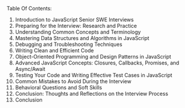 Table Of Contents:

1. Introduction to JavaScript Senior SWE Interviews
2. Preparing for the Interview: Research and Practice
3. Understanding Common Concepts and Terminology
4. Mastering Data Structures and Algorithms in JavaScript
5. Debugging and Troubleshooting Techniques
6. Writing Clean and Efficient Code
7. Object-Oriented Programming and Design Patterns in JavaScript
8. Advanced JavaScript Concepts: Closures, Callbacks, Promises, and Async/Await
9. Testing Your Code and Writing Effective Test Cases in JavaScript
10. Common Mistakes to Avoid During the Interview
11. Behavioral Questions and Soft Skills
12. Conclusion: Thoughts and Reflections on the Interview Process
13. Conclusion